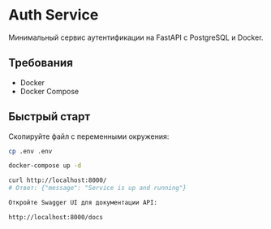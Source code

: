 # Auth Service

Минимальный сервис аутентификации на FastAPI с PostgreSQL и Docker.

## Требования

- Docker
- Docker Compose

## Быстрый старт

Скопируйте файл с переменными окружения:

   ```bash
   cp .env .env

docker-compose up -d

curl http://localhost:8000/
# Ответ: {"message": "Service is up and running"}

Откройте Swagger UI для документации API:

http://localhost:8000/docs